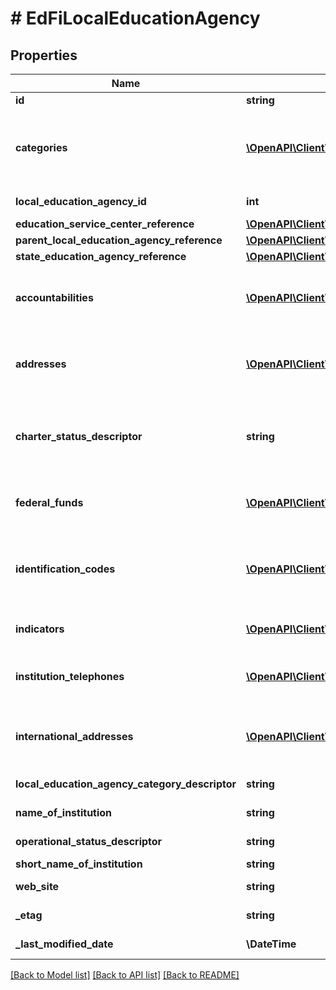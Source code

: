 # # EdFiLocalEducationAgency

## Properties

Name | Type | Description | Notes
------------ | ------------- | ------------- | -------------
**id** | **string** |  | [optional]
**categories** | [**\OpenAPI\Client\Model\EdFiEducationOrganizationCategory[]**](EdFiEducationOrganizationCategory.md) | An unordered collection of educationOrganizationCategories. The classification of the education agency within the geographic boundaries of a state according to the level of administrative and operational control granted by the state. |
**local_education_agency_id** | **int** | The identifier assigned to a local education agency. |
**education_service_center_reference** | [**\OpenAPI\Client\Model\EdFiEducationServiceCenterReference**](EdFiEducationServiceCenterReference.md) |  | [optional]
**parent_local_education_agency_reference** | [**\OpenAPI\Client\Model\EdFiLocalEducationAgencyReference**](EdFiLocalEducationAgencyReference.md) |  | [optional]
**state_education_agency_reference** | [**\OpenAPI\Client\Model\EdFiStateEducationAgencyReference**](EdFiStateEducationAgencyReference.md) |  | [optional]
**accountabilities** | [**\OpenAPI\Client\Model\EdFiLocalEducationAgencyAccountability[]**](EdFiLocalEducationAgencyAccountability.md) | An unordered collection of localEducationAgencyAccountabilities. This entity maintains information about federal reporting and accountability for local education agencies. | [optional]
**addresses** | [**\OpenAPI\Client\Model\EdFiEducationOrganizationAddress[]**](EdFiEducationOrganizationAddress.md) | An unordered collection of educationOrganizationAddresses. The set of elements that describes an address for the education entity, including the street address, city, state, ZIP code, and ZIP code + 4. | [optional]
**charter_status_descriptor** | **string** | A school or agency providing free public elementary or secondary education to eligible students under a specific charter granted by the state legislature or other appropriate authority and designated by such authority to be a charter school. | [optional]
**federal_funds** | [**\OpenAPI\Client\Model\EdFiLocalEducationAgencyFederalFunds[]**](EdFiLocalEducationAgencyFederalFunds.md) | An unordered collection of localEducationAgencyFederalFunds. Contains the information about the reception and use of federal funds for reporting purposes. | [optional]
**identification_codes** | [**\OpenAPI\Client\Model\EdFiEducationOrganizationIdentificationCode[]**](EdFiEducationOrganizationIdentificationCode.md) | An unordered collection of educationOrganizationIdentificationCodes. A unique number or alphanumeric code assigned to an education organization by a school, school system, a state, or other agency or entity. | [optional]
**indicators** | [**\OpenAPI\Client\Model\EdFiEducationOrganizationIndicator[]**](EdFiEducationOrganizationIndicator.md) | An unordered collection of educationOrganizationIndicators. An indicator or metric of an education organization. | [optional]
**institution_telephones** | [**\OpenAPI\Client\Model\EdFiEducationOrganizationInstitutionTelephone[]**](EdFiEducationOrganizationInstitutionTelephone.md) | An unordered collection of educationOrganizationInstitutionTelephones. The 10-digit telephone number, including the area code, for the education entity. | [optional]
**international_addresses** | [**\OpenAPI\Client\Model\EdFiEducationOrganizationInternationalAddress[]**](EdFiEducationOrganizationInternationalAddress.md) | An unordered collection of educationOrganizationInternationalAddresses. The set of elements that describes the international physical location of the education entity. | [optional]
**local_education_agency_category_descriptor** | **string** | The category of local education agency/district. |
**name_of_institution** | **string** | The full, legally accepted name of the institution. |
**operational_status_descriptor** | **string** | The current operational status of the education organization (e.g., active, inactive). | [optional]
**short_name_of_institution** | **string** | A short name for the institution. | [optional]
**web_site** | **string** | The public web site address (URL) for the education organization. | [optional]
**_etag** | **string** | A unique system-generated value that identifies the version of the resource. | [optional]
**_last_modified_date** | **\DateTime** | The date and time the resource was last modified. | [optional]

[[Back to Model list]](../../README.md#models) [[Back to API list]](../../README.md#endpoints) [[Back to README]](../../README.md)

